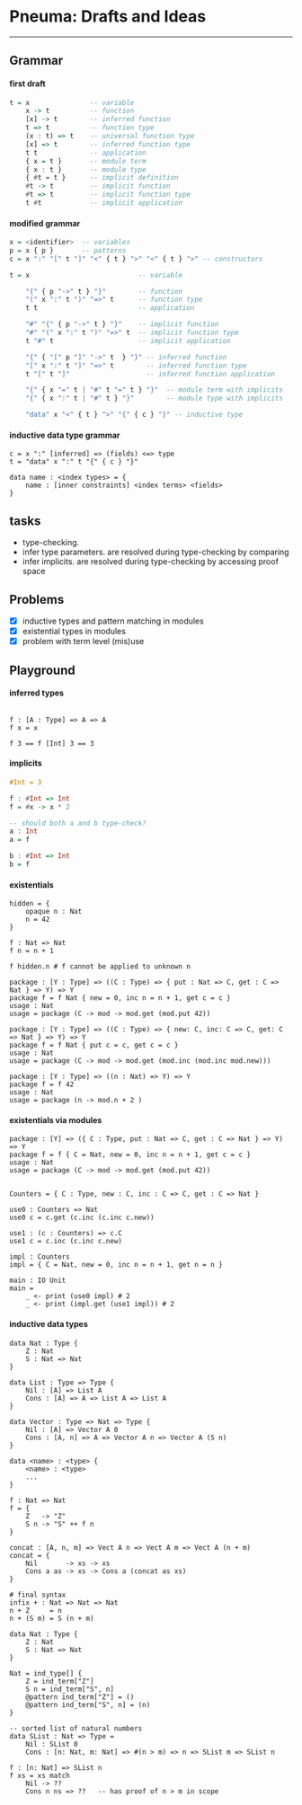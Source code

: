 # Pneuma: Drafts and Ideas
--------------------------

## Grammar

#### first draft
```haskell
t = x               -- variable
    x -> t          -- function
    [x] -> t        -- inferred function
    t => t          -- function type
    (x : t) => t    -- universal function type
    [x] => t        -- inferred function type
    t t             -- application
    { x = t }       -- module term
    { x : t }       -- module type
    { #t = t }      -- implicit definition
    #t -> t         -- implicit function
    #t => t         -- implicit function type
    t #t            -- implicit application
```

#### modified grammar

```haskell
x = <identifier>  -- variables
p = x { p }       -- patterns
c = x ":" "[" t "]" "<" { t } ">" "<" { t } ">" -- constructors

t = x                           -- variable

    "{" { p "->" t } "}"        -- function
    "(" x ":" t ")" "=>" t      -- function type
    t t                         -- application

    "#" "{" { p "->" t } "}"    -- implicit function
    "#" "(" x ":" t ")" "=>" t  -- implicit function type
    t "#" t                     -- implicit application

    "{" { "[" p "]" "->" t  } "}" -- inferred function
    "[" x ":" t "]" "=>" t        -- inferred function type
    t "[" t "]"                   -- inferred function application

    "{" { x "=" t | "#" t "=" t } "}"  -- module term with implicits
    "{" { x ":" t | "#" t } "}"        -- module type with implicits

    "data" x "<" { t } ">" "{" { c } "}" -- inductive type

```

#### inductive data type grammar

```
c = x ":" [inferred] => (fields) <=> type
t = "data" x ":" t "{" { c } "}"
```

```
data name : <index types> = {
    name : [inner constraints] <index terms> <fields>
}
```

## tasks

- type-checking. 
- infer type parameters. are resolved during type-checking by comparing 
- infer implicits. are resolved during type-checking by accessing proof space

## Problems

- [x] inductive types and pattern matching in modules
- [x] existential types in modules
- [x] problem with term level (mis)use 

## Playground

#### inferred types

```

f : [A : Type] => A => A
f x = x

f 3 == f [Int] 3 == 3

```

#### implicits

```haskell
#Int = 3

f : #Int => Int
f = #x -> x * 2

-- should both a and b type-check?
a : Int
a = f

b : #Int => Int
b = f

```

#### existentials

```
hidden = {
    opaque n : Nat
    n = 42
}

f : Nat => Nat
f n = n + 1

f hidden.n # f cannot be applied to unknown n
```

```
package : [Y : Type] => ((C : Type) => { put : Nat => C, get : C => Nat } => Y) => Y
package f = f Nat { new = 0, inc n = n + 1, get c = c }
usage : Nat
usage = package (C -> mod -> mod.get (mod.put 42))
```

```
package : [Y : Type] => ((C : Type) => { new: C, inc: C => C, get: C => Nat } => Y) => Y
package f = f Nat { put c = c, get c = c }
usage : Nat
usage = package (C -> mod -> mod.get (mod.inc (mod.inc mod.new)))
```

```
package : [Y : Type] => ((n : Nat) => Y) => Y
package f = f 42
usage : Nat
usage = package (n -> mod.n + 2 )
```

#### existentials via modules

```
package : [Y] => ({ C : Type, put : Nat => C, get : C => Nat } => Y) => Y
package f = f { C = Nat, new = 0, inc n = n + 1, get c = c }
usage : Nat
usage = package (C -> mod -> mod.get (mod.put 42))
```

```

Counters = { C : Type, new : C, inc : C => C, get : C => Nat }

use0 : Counters => Nat
use0 c = c.get (c.inc (c.inc c.new))

use1 : (c : Counters) => c.C
use1 c = c.inc (c.inc c.new) 

impl : Counters
impl = { C = Nat, new = 0, inc n = n + 1, get n = n }

main : IO Unit
main =
    _ <- print (use0 impl) # 2
    _ <- print (impl.get (use1 impl)) # 2

```

#### inductive data types

```
data Nat : Type {
    Z : Nat
    S : Nat => Nat
}

data List : Type => Type {
    Nil : [A] => List A
    Cons : [A] => A => List A => List A
}

data Vector : Type => Nat => Type {
    Nil : [A] => Vector A 0
    Cons : [A, n] => A => Vector A n => Vector A (S n)
}
```

```
data <name> : <type> {
    <name> : <type>
    ...
}
```

```
f : Nat => Nat
f = {
    Z   -> "Z"
    S n -> "S" ++ f n
}

concat : [A, n, m] => Vect A n => Vect A m => Vect A (n + m)
concat = {
    Nil       -> xs -> xs
    Cons a as -> xs -> Cons a (concat as xs)
}
```

```
# final syntax
infix + : Nat => Nat => Nat
n + Z     = n
n + (S m) = S (n + m)
```


```
data Nat : Type {
    Z : Nat
    S : Nat => Nat
}

Nat = ind_type[] {
    Z = ind_term["Z"]
    S n = ind_term["S", n]
    @pattern ind_term["Z"] = ()
    @pattern ind_term["S", n] = (n)
}
```

```
-- sorted list of natural numbers
data SList : Nat => Type =
    Nil : SList 0
    Cons : [n: Nat, m: Nat] => #(n > m) => n => SList m => SList n

f : [n: Nat] => SList n
f xs = xs match
    Nil -> ??
    Cons n ns => ??   -- has proof of n > m in scope
```